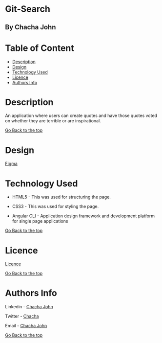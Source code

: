 # Git-Search

## By Chacha John 

# Table of Content

+ [Description](#description)
+ [Design](#design)
+ [Technology Used](#technology-used)
+ [Licence](#licence)
+ [Authors Info](#authors-Info)

# Description
<p>An application where users can create quotes and have those quotes voted on whether they are terrible or are inspirational.</p>

[Go Back to the top](#Git-Search)

# Design
[Figma]()

# Technology Used
* HTML5 - This was used for structuring the page.

* CSS3 - This was used for styling the page.

* Angular CLI - Application design framework and development platform for single page applications


[Go Back to the top](#Git-Search)

# Licence

[Licence](LICENSE)

[Go Back to the top](#Git-Search)

# Authors Info

Linkedin - [Chacha John](https://www.linkedin.com/in/rikonnect/)

Twitter - [Chacha](https://www.twitter.com/rikonnect)

Email - [Chacha John](mailto:chachaerickjo@gmail.com)

[Go Back to the top](#Git-Search)
